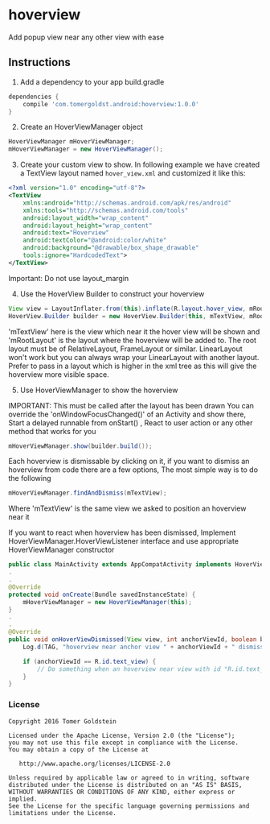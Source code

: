 # hoverview
Add popup view near any other view with ease

## Instructions

1. Add a dependency to your app build.gradle
```groovy
dependencies {
    compile 'com.tomergoldst.android:hoverview:1.0.0'
}
```

2. Create an HoverViewManager object
```java
HoverViewManager mHoverViewManager;
mHoverViewManager = new HoverViewManager();
```

3. Create your custom view to show. In following example we have created a TextView layout named `hover_view.xml` and customized it like this:
```xml
<?xml version="1.0" encoding="utf-8"?>
<TextView
    xmlns:android="http://schemas.android.com/apk/res/android"
    xmlns:tools="http://schemas.android.com/tools"
    android:layout_width="wrap_content"
    android:layout_height="wrap_content"
    android:text="Hoverview"
    android:textColor="@android:color/white"
    android:background="@drawable/box_shape_drawable"
    tools:ignore="HardcodedText">
</TextView>
```
Important: Do not use layout_margin
  
4. Use the HoverView Builder to construct your hoverview
```java
View view = LayoutInflater.from(this).inflate(R.layout.hover_view, mRootLayout, false);
HoverView.Builder builder = new HoverView.Builder(this, mTextView, mRootLayout, view, HoverView.POSITION_ABOVE);
```
'mTextView' here is the view which near it the hover view will be shown and 'mRootLayout' is the layout where the hoverview will be added to.
The root layout must be of RelativeLayout, FrameLayout or similar. LinearLayout won't work but you can always wrap your LinearLayout
with another layout. Prefer to pass in a layout which is higher in the xml tree as this will give the
hoverview more visible space.

5. Use HoverViewManager to show the hoverview

IMPORTANT: This must be called after the layout has been drawn
You can override the 'onWindowFocusChanged()' of an Activity and show there, Start a delayed runnable from onStart() , React to user action or any other method that works for you
```java
mHoverViewManager.show(builder.build());
```

Each hoverview is dismissable by clicking on it, if you want to dismiss an hoverview from code there are a few options, The most simple way is to do the following
```java
mHoverViewManager.findAndDismiss(mTextView);
```
Where 'mTextView' is the same view we asked to position an hoverview near it

If you want to react when hoverview has been dismissed, Implement HoverViewManager.HoverViewListener interface and use appropriate HoverViewManager constructor
```java
public class MainActivity extends AppCompatActivity implements HoverViewManager.HoverViewListener
.
.
@Override
protected void onCreate(Bundle savedInstanceState) {
    mHoverViewManager = new HoverViewManager(this);
}
.
.
@Override
public void onHoverViewDismissed(View view, int anchorViewId, boolean byUser) {
    Log.d(TAG, "hoverview near anchor view " + anchorViewId + " dismissed");

    if (anchorViewId == R.id.text_view) {
        // Do something when an hoverview near view with id "R.id.text_view" has been dismissed
    }
}
```

### License
```
Copyright 2016 Tomer Goldstein

Licensed under the Apache License, Version 2.0 (the "License");
you may not use this file except in compliance with the License.
You may obtain a copy of the License at

   http://www.apache.org/licenses/LICENSE-2.0

Unless required by applicable law or agreed to in writing, software
distributed under the License is distributed on an "AS IS" BASIS,
WITHOUT WARRANTIES OR CONDITIONS OF ANY KIND, either express or implied.
See the License for the specific language governing permissions and
limitations under the License.
```  

